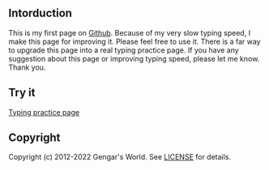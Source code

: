 ## Intorduction
This is my first page on [Github](https://github.com/). Because of my very slow typing speed, I make this page for improving it. Please feel free to use it. There is a far way to upgrade this page into a real typing practice page. If you have any suggestion about this page or improving typing speed, please let me know. Thank you.

## Try it
[Typing practice page](https://gengarsworld.com/apps/typing_practice/)

## Copyright
Copyright (c) 2012-2022 Gengar's World. See [LICENSE](/LICENSE) for details.
